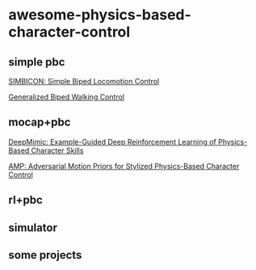 # awesome-physics-based-character-control

## simple pbc
[SIMBICON: Simple Biped Locomotion Control](https://www.cs.sfu.ca/~kkyin/papers/Yin_SIG07.pdf)

[Generalized Biped Walking Control](https://www.cs.ubc.ca/~van/papers/2010-TOG-gbwc/paper.pdf)

## mocap+pbc
[DeepMimic: Example-Guided Deep Reinforcement Learning of Physics-Based Character Skills](https://github.com/xbpeng/DeepMimic)

[AMP: Adversarial Motion Priors for Stylized Physics-Based Character Control](https://xbpeng.github.io/projects/AMP/index.html)

## rl+pbc

## simulator

## some projects

